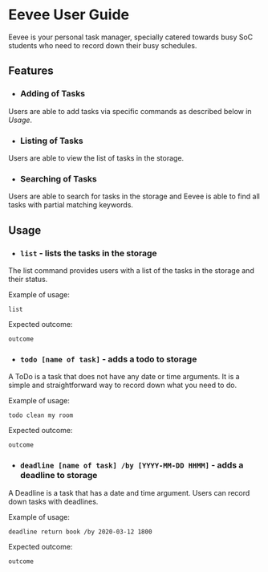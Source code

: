 # Eevee User Guide
Eevee is your personal task manager, specially catered towards busy SoC students who need to record down their busy schedules.

## Features 

* ### Adding of Tasks 
Users are able to add tasks via specific commands as described below in *Usage*.

* ### Listing of Tasks
Users are able to view the list of tasks in the storage.

* ### Searching of Tasks
Users are able to search for tasks in the storage and Eevee is able to find all tasks with partial matching keywords.

## Usage

* ### `list` - lists the tasks in the storage

The list command provides users with a list of the tasks in the storage and their status.

Example of usage:

`list`

Expected outcome:

`outcome`

* ### `todo [name of task]` - adds a todo to storage

A ToDo is a task that does not have any date or time arguments. It is a simple and straightforward way to record down what you need to do.

Example of usage: 

`todo clean my room`

Expected outcome:

`outcome`

* ### `deadline [name of task] /by [YYYY-MM-DD HHMM]` - adds a deadline to storage

A Deadline is a task that has a date and time argument. Users can record down tasks with deadlines.

Example of usage: 

`deadline return book /by 2020-03-12 1800`

Expected outcome:

`outcome`

       
  
